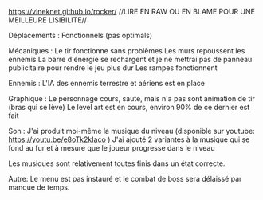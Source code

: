 ﻿ https://vineknet.github.io/rocker/
//LIRE EN RAW OU EN BLAME POUR UNE MEILLEURE LISIBILITÉ//


Déplacements : 
Fonctionnels (pas optimals)

Mécaniques : 
Le tir fonctionne sans problèmes
Les murs repoussent les ennemis
La barre d'énergie se rechargent et je ne mettrai pas de panneau publicitaire pour rendre le jeu plus dur
Les rampes fonctionnent

Ennemis :
L'IA des ennemis terrestre et aériens est en place

Graphique :
Le personnage cours, saute, mais n'a pas sont animation de tir (bras qui se lève)
Le level art est en cours, environ 90% de ce dernier est fait

Son :
J'ai produit moi-même la musique du niveau (disponible sur youtube: https://youtu.be/e8oTk2kIaco )
J'ai ajouté 2 variantes à la musique qui se fond au fur et à mesure que le joueur progresse dans le niveau

Les musiques sont relativement toutes finis dans un état correcte.

Autre:
Le menu est pas instauré et le combat de boss sera délaissé par manque de temps.
